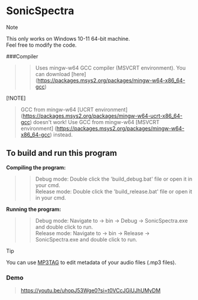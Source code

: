 ﻿# SonicSpectra 

> [!NOTE]
> This only works on Windows 10-11 64-bit machine. <br/>
> Feel free to modify the code.

###Compiler
>> Uses mingw-w64 GCC compiler (MSVCRT environment). You can download [here] (https://packages.msys2.org/packages/mingw-w64-x86_64-gcc) <br/>

[!NOTE]
> GCC from mingw-w64 [UCRT environment] (https://packages.msys2.org/packages/mingw-w64-ucrt-x86_64-gcc) doesn't work! Use GCC from mingw-w64 [MSVCRT environment] (https://packages.msys2.org/packages/mingw-w64-x86_64-gcc) instead. <br/>

## To build and run this program
**Compiling the program:**
>> Debug mode: Double click the 'build_debug.bat' file or open it in your cmd. <br/>
>> Release mode: Double click the 'build_release.bat' file or open it in your cmd.

**Running the program:**
>> Debug mode: Navigate to -> bin -> Debug -> SonicSpectra.exe and double click to run. <br/>
>> Release mode: Navigate to -> bin -> Release -> SonicSpectra.exe and double click to run.

> [!TIP]
> You can use [MP3TAG](https://www.mp3tag.de/en/) to edit metadata of your audio files (.mp3 files). <br/>

### Demo
> https://youtu.be/uhopJ53Wge0?si=t0VCcJGiUJhUMyDM
